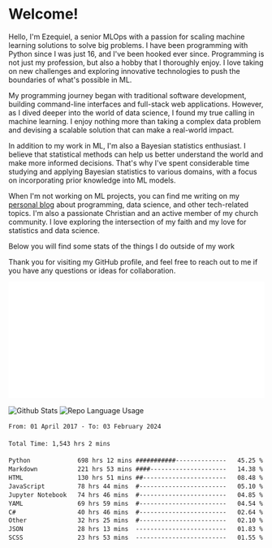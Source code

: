 # Welcome!

Hello, I'm Ezequiel, a senior MLOps with a passion for scaling machine learning solutions to solve big problems. I have been programming with Python since I was just 16, and I've been hooked ever since. Programming is not just my profession, but also a hobby that I thoroughly enjoy. I love taking on new challenges and exploring innovative technologies to push the boundaries of what's possible in ML.

My programming journey began with traditional software development, building command-line interfaces and full-stack web applications. However, as I dived deeper into the world of data science, I found my true calling in machine learning. I enjoy nothing more than taking a complex data problem and devising a scalable solution that can make a real-world impact.

In addition to my work in ML, I'm also a Bayesian statistics enthusiast. I believe that statistical methods can help us better understand the world and make more informed decisions. That's why I've spent considerable time studying and applying Bayesian statistics to various domains, with a focus on incorporating prior knowledge into ML models.

When I'm not working on ML projects, you can find me writing on my [personal blog](https://elc.github.io) about programming, data science, and other tech-related topics. I'm also a passionate Christian and an active member of my church community. I love exploring the intersection of my faith and my love for statistics and data science.

Below you will find some stats of the things I do outside of my work

Thank you for visiting my GitHub profile, and feel free to reach out to me if you have any questions or ideas for collaboration.

![RSS Feed](metrics.plugin.rss.svg)

![Github Stats](https://github-readme-stats.vercel.app/api?username=elc&show_icons=true&theme=gruvbox&border_radius=20&include_all_commits=true&count_private=true&card_width=450) ![Repo Language Usage](https://github-readme-stats.vercel.app/api/top-langs?username=elc&show_icons=true&theme=gruvbox&border_radius=20&include_all_commits=true&count_private=true&layout=compact&langs_count=5&card_width=400)


<!--START_SECTION:waka-->

```txt
From: 01 April 2017 - To: 03 February 2024

Total Time: 1,543 hrs 2 mins

Python             698 hrs 12 mins ###########--------------   45.25 %
Markdown           221 hrs 53 mins ####---------------------   14.38 %
HTML               130 hrs 51 mins ##-----------------------   08.48 %
JavaScript         78 hrs 44 mins  #------------------------   05.10 %
Jupyter Notebook   74 hrs 46 mins  #------------------------   04.85 %
YAML               69 hrs 59 mins  #------------------------   04.54 %
C#                 40 hrs 46 mins  #------------------------   02.64 %
Other              32 hrs 25 mins  #------------------------   02.10 %
JSON               28 hrs 13 mins  -------------------------   01.83 %
SCSS               23 hrs 53 mins  -------------------------   01.55 %
```

<!--END_SECTION:waka-->
